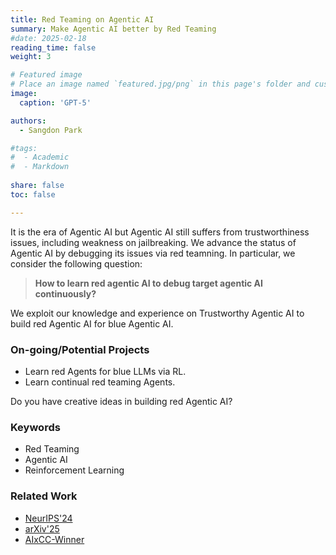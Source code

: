 ```yaml
---
title: Red Teaming on Agentic AI 
summary: Make Agentic AI better by Red Teaming
#date: 2025-02-18
reading_time: false
weight: 3

# Featured image
# Place an image named `featured.jpg/png` in this page's folder and customize its options here.
image:
  caption: 'GPT-5'

authors:
  - Sangdon Park

#tags:
#  - Academic
#  - Markdown
  
share: false
toc: false

---
```


It is the era of Agentic AI but Agentic AI still suffers from trustworthiness issues, including weakness on jailbreaking. 
We advance the status of Agentic AI by debugging its issues via red teamning. In particular, we consider the following question:

> **How to learn red agentic AI to debug target agentic AI continuously?**
  
We exploit our knowledge and experience on Trustworthy Agentic AI 
to build red Agentic AI for blue Agentic AI.


### On-going/Potential Projects

* Learn red Agents for blue LLMs via RL.  
* Learn continual red teaming Agents.  

Do you have creative ideas in building red Agentic AI?


### Keywords
* Red Teaming
* Agentic AI
* Reinforcement Learning 

### Related Work
* [NeurIPS'24](https://arxiv.org/abs/2307.09254)
* [arXiv'25](https://arxiv.org/abs/2505.13553)
* [AIxCC-Winner](https://www.darpa.mil/news/2025/aixcc-results)




